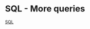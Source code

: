 # SQL - More queries

[SQL](https://s3.amazonaws.com/intranet-projects-files/holbertonschool-higher-level_programming+/274/66988091.jpg)
